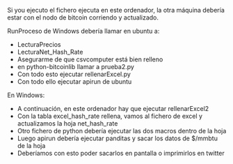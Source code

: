 Si you ejecuto el fichero ejecuta en este ordenador, la otra máquina debería
estar con el nodo de bitcoin corriendo y actualizado.

RunProceso de Windows debería llamar en ubuntu a:

- LecturaPrecios
- LecturaNet_Hash_Rate
- Asegurarme de que csvcomputer está bien relleno
- en python-bitcoinlib llamar a prueba2.py
- Con todo esto ejecutar rellenarExcel.py
- Con todo ello ejecutar apirun de ubuntu

En Windows:

- A continuación, en este ordenador hay que ejecutar rellenarExcel2
- Con la tabla excel_hash_rate rellena, vamos al fichero de excel y actualizamos la hoja net_hash_rate
- Otro fichero de python debería ejecutar las dos macros dentro de la hoja
- Luego apirun debería ejecutar panditas y sacar los datos de $/mmbtu de la hoja
- Deberíamos con esto poder sacarlos en pantalla o imprimirlos en twitter 
